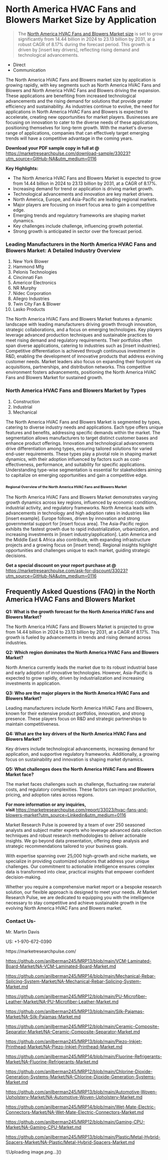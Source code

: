 <h1>North America HVAC Fans and Blowers Market&nbsp;Size by Application</h1><blockquote><p>The <a href="https://marketresearchpulse.com/download-sample/33023?utm_source=GitHub-NA&amp;utm_medium=0116">North America HVAC Fans and Blowers Market size</a> is set to grow significantly from 14.44 billion in 2024 to 23.13 billion by 2031, at a robust CAGR of 8.17% during the forecast period. This growth is driven by [insert key drivers], reflecting rising demand and technological advancements.</p></blockquote><ul><li>Direct<li> Communication</li></ul><p>The North America HVAC Fans and Blowers market size by application is growing rapidly, with key segments such as North America HVAC Fans and Blowers and North America HVAC Fans and Blowers driving the expansion. These applications are benefiting from increased technological advancements and the rising demand for solutions that provide greater efficiency and sustainability. As industries continue to evolve, the need for applications in North America HVAC Fans and Blowers is expected to accelerate, creating new opportunities for market players. Businesses are focusing on innovation to cater to the diverse needs of these applications, positioning themselves for long-term growth. With the market's diverse range of applications, companies that can effectively target emerging trends will have a competitive advantage in the coming years.</p><p><strong>Download your PDF sample copy in full at @ </strong><a href="https://marketresearchpulse.com/download-sample/33023?utm_source=GitHub-NA&amp;utm_medium=0116">https://marketresearchpulse.com/download-sample/33023?utm_source=GitHub-NA&amp;utm_medium=0116</a></p><p><strong>Key Highlights: </strong></p><ul><li>The North America HVAC Fans and Blowers Market is expected to grow from 14.44 billion in 2024 to 23.13 billion by 2031, at a CAGR of 8.17%.</li><li>Increasing demand for trend or application is driving market growth.</li><li>Technological advancements and innovation are key market drivers.</li><li>North America, Europe, and Asia-Pacific are leading regional markets.</li><li>Major players are focusing on insert focus area to gain a competitive edge.</li><li>Emerging trends and regulatory frameworks are shaping market dynamics.</li><li>Key challenges include challenge, influencing growth potential.</li><li>Strong growth is anticipated in sector over the forecast period.</li></ul><h3>Leading Manufacturers in the North America HVAC Fans and Blowers Market: A Detailed Industry Overview</h3><ol><li>New York Blower</li><li>Hammond Mfg</li><li>Pelonis Technologies</li><li>Cincinnati Fan</li><li>Americor Electronics</li><li>NR Murphy</li><li>Nidec Corporation</li><li>Allegro Industries</li><li>Twin City Fan & Blower</li><li>Lasko Products</li></ol><div class="flex max-w-full flex-col flex-grow"><div class="min-h-8 text-message flex w-full flex-col items-end gap-2 whitespace-normal break-words [.text-message+&amp;]:mt-5" dir="auto" data-message-author-role="assistant" data-message-id="fd8432e4-4910-450d-b182-61b7bfb0a01f" data-message-model-slug="gpt-4o"><div class="flex w-full flex-col gap-1 empty:hidden first:pt-[3px]"><div class="markdown prose w-full break-words dark:prose-invert light"><p>The North America HVAC Fans and Blowers Market features a dynamic landscape with leading manufacturers driving growth through innovation, strategic collaborations, and a focus on emerging technologies. Key players leverage advanced production techniques and sustainable practices to meet rising demand and regulatory requirements. Their portfolios often span diverse applications, catering to industries such as [insert industries]. Competitive differentiation is achieved through continuous investment in R&amp;D, enabling the development of innovative products that address evolving customer needs. Market leaders also focus on expanding their footprint via acquisitions, partnerships, and distribution networks. This competitive environment fosters advancements, positioning the North America HVAC Fans and Blowers Market for sustained growth.</p></div></div></div></div><h3>North America HVAC Fans and Blowers Market by Types</h3><ol><li>Construction<li> Industrial<li> Mechanical</li></ol><div class="flex max-w-full flex-col flex-grow"><div class="min-h-8 text-message flex w-full flex-col items-end gap-2 whitespace-normal break-words [.text-message+&amp;]:mt-5" dir="auto" data-message-author-role="assistant" data-message-id="084470be-0bb7-4664-bddf-5156b4f41249" data-message-model-slug="gpt-4o-mini"><div class="flex w-full flex-col gap-1 empty:hidden first:pt-[3px]"><div class="markdown prose w-full break-words dark:prose-invert light"><p>The North America HVAC Fans and Blowers Market is segmented by types, catering to diverse industry needs and applications. Each type offers unique features and benefits, addressing specific demands within the market. The segmentation allows manufacturers to target distinct customer bases and enhance product offerings. Innovation and technological advancements drive differentiation among types, ensuring tailored solutions for varied end-user requirements. These types play a pivotal role in shaping market dynamics, with their adoption influenced by factors such as cost-effectiveness, performance, and suitability for specific applications. Understanding type-wise segmentation is essential for stakeholders aiming to capitalize on emerging opportunities and gain a competitive edge.</p></div></div></div></div><h3><span style="font-size: 11px;">Regional Overview of the North America HVAC Fans and Blowers Market</span></h3><div class="flex max-w-full flex-col flex-grow"><div class="min-h-8 text-message flex w-full flex-col items-end gap-2 whitespace-normal break-words [.text-message+&amp;]:mt-5" dir="auto" data-message-author-role="assistant" data-message-id="e9038762-ce64-4e30-91c9-9bd413514231" data-message-model-slug="gpt-4o-mini"><div class="flex w-full flex-col gap-1 empty:hidden first:pt-[3px]"><div class="markdown prose w-full break-words dark:prose-invert light"><p>The North America HVAC Fans and Blowers Market demonstrates varying growth dynamics across key regions, influenced by economic conditions, industrial activity, and regulatory frameworks. North America leads with advancements in technology and high adoption rates in industries like [insert example]. Europe follows, driven by innovation and strong governmental support for [insert focus area]. The Asia-Pacific region exhibits the fastest growth due to rapid industrialization, urbanization, and increasing investments in [insert industry/application]. Latin America and the Middle East &amp; Africa also contribute, with expanding infrastructure projects and a growing focus on [insert trend]. Regional insights highlight opportunities and challenges unique to each market, guiding strategic decisions.</p></div></div></div></div><p><strong>Get a special discount on your report purchase at @ </strong><a href="https://marketresearchpulse.com/ask-for-discount/33023?utm_source=GitHub-NA&amp;utm_medium=0116">https://marketresearchpulse.com/ask-for-discount/33023?utm_source=GitHub-NA&amp;utm_medium=0116</a></p><h2>Frequently Asked Questions (FAQ) in the North America HVAC Fans and Blowers Market</h2><p><strong>Q1: What is the growth forecast for the North America HVAC Fans and Blowers Market?</strong></p><p>The North America HVAC Fans and Blowers Market is projected to grow from 14.44 billion in 2024 to 23.13 billion by 2031, at a CAGR of 8.17%. This growth is fueled by advancements in trends and rising demand across industries.</p><p><strong>Q2: Which region dominates the North America HVAC Fans and Blowers Market?</strong></p><p>North America currently leads the market due to its robust industrial base and early adoption of innovative technologies. However, Asia-Pacific is expected to grow rapidly, driven by industrialization and increasing investments in application.</p><p><strong>Q3: Who are the major players in the North America HVAC Fans and Blowers Market?</strong></p><p>Leading manufacturers include North America HVAC Fans and Blowers, known for their extensive product portfolios, innovation, and strong presence. These players focus on R&amp;D and strategic partnerships to maintain competitiveness.</p><p><strong>Q4: What are the key drivers of the North America HVAC Fans and Blowers Market?</strong></p><p>Key drivers include technological advancements, increasing demand for application, and supportive regulatory frameworks. Additionally, a growing focus on sustainability and innovation is shaping market dynamics.</p><p><strong>Q5: What challenges does the North America HVAC Fans and Blowers Market face?</strong></p><p>The market faces challenges such as challenge, fluctuating raw material costs, and regulatory complexities. These factors can impact production, pricing, and adoption rates across regions.</p><p><strong>For more information or any inquiries, visit&nbsp;</strong><a href="https://marketresearchpulse.com/report/33023/hvac-fans-and-blowers-market?utm_source=Linkedin&utm_medium=0116">https://marketresearchpulse.com/report/33023/hvac-fans-and-blowers-market?utm_source=Linkedin&utm_medium=0116</a></p><p>Market Research Pulse is powered by a team of over 250 seasoned analysts and subject matter experts who leverage advanced data collection techniques and robust research methodologies to deliver actionable insights. We go beyond data presentation, offering deep analysis and strategic recommendations tailored to your business goals.</p><p>With expertise spanning over 25,000 high-growth and niche markets, we specialize in providing customized solutions that address your unique challenges. Our commitment to actionable intelligence ensures complex data is transformed into clear, practical insights that empower confident decision-making.</p><p>Whether you require a comprehensive market report or a bespoke research solution, our flexible approach is designed to meet your needs. At Market Research Pulse, we are dedicated to equipping you with the intelligence necessary to stay competitive and achieve sustainable growth in the evolving North America HVAC Fans and Blowers market.</p><h3><strong>Contact Us-</strong></h3><p>Mr. Martin Davis</p><p>US: +1-970-672-0390</p><p>https://marketresearchpulse.com/</p><p><a href="https://github.com/anilberman245/MRP13/blob/main/VCM-Laminated-Board-Market/NA-VCM-Laminated-Board-Market.md">https://github.com/anilberman245/MRP13/blob/main/VCM-Laminated-Board-Market/NA-VCM-Laminated-Board-Market.md</a></p><p><a href="https://github.com/anilberman245/MRP14/blob/main/Mechanical-Rebar-Splicing-System-Market/NA-Mechanical-Rebar-Splicing-System-Market.md">https://github.com/anilberman245/MRP14/blob/main/Mechanical-Rebar-Splicing-System-Market/NA-Mechanical-Rebar-Splicing-System-Market.md</a></p><p><a href="https://github.com/anilberman245/MRP12/blob/main/PU-Microfiber-Leather-Market/NA-PU-Microfiber-Leather-Market.md">https://github.com/anilberman245/MRP12/blob/main/PU-Microfiber-Leather-Market/NA-PU-Microfiber-Leather-Market.md</a></p><p><a href="https://github.com/anilberman245/MRP13/blob/main/Silk-Pajamas-Market/NA-Silk-Pajamas-Market.md">https://github.com/anilberman245/MRP13/blob/main/Silk-Pajamas-Market/NA-Silk-Pajamas-Market.md</a></p><p><a href="https://github.com/anilberman245/MRP12/blob/main/Ceramic-Composite-Separator-Market/NA-Ceramic-Composite-Separator-Market.md">https://github.com/anilberman245/MRP12/blob/main/Ceramic-Composite-Separator-Market/NA-Ceramic-Composite-Separator-Market.md</a></p><p><a href="https://github.com/anilberman245/MRP13/blob/main/Piezo-Inkjet-Printhead-Market/NA-Piezo-Inkjet-Printhead-Market.md">https://github.com/anilberman245/MRP13/blob/main/Piezo-Inkjet-Printhead-Market/NA-Piezo-Inkjet-Printhead-Market.md</a></p><p><a href="https://github.com/anilberman245/MRP14/blob/main/Fluorine-Refrigerants-Market/NA-Fluorine-Refrigerants-Market.md">https://github.com/anilberman245/MRP14/blob/main/Fluorine-Refrigerants-Market/NA-Fluorine-Refrigerants-Market.md</a></p><p><a href="https://github.com/anilberman245/MRP12/blob/main/Chlorine-Dioxide-Generation-Systems-Market/NA-Chlorine-Dioxide-Generation-Systems-Market.md">https://github.com/anilberman245/MRP12/blob/main/Chlorine-Dioxide-Generation-Systems-Market/NA-Chlorine-Dioxide-Generation-Systems-Market.md</a></p><p><a href="https://github.com/anilberman245/MRP13/blob/main/Automotive-Woven-Upholstery-Market/NA-Automotive-Woven-Upholstery-Market.md">https://github.com/anilberman245/MRP13/blob/main/Automotive-Woven-Upholstery-Market/NA-Automotive-Woven-Upholstery-Market.md</a></p><p><a href="https://github.com/anilberman245/MRP14/blob/main/Wet-Mate-Electric-Connectors-Market/NA-Wet-Mate-Electric-Connectors-Market.md">https://github.com/anilberman245/MRP14/blob/main/Wet-Mate-Electric-Connectors-Market/NA-Wet-Mate-Electric-Connectors-Market.md</a></p><p><a href="https://github.com/anilberman245/MRP12/blob/main/Gaming-CPU-Market/NA-Gaming-CPU-Market.md">https://github.com/anilberman245/MRP12/blob/main/Gaming-CPU-Market/NA-Gaming-CPU-Market.md</a></p><p><a href="https://github.com/anilberman245/MRP13/blob/main/Plastic/Metal-Hybrid-Spacers-Market/NA-Plastic/Metal-Hybrid-Spacers-Market.md">https://github.com/anilberman245/MRP13/blob/main/Plastic/Metal-Hybrid-Spacers-Market/NA-Plastic/Metal-Hybrid-Spacers-Market.md</a></p>
![Uploading image.png…]()
